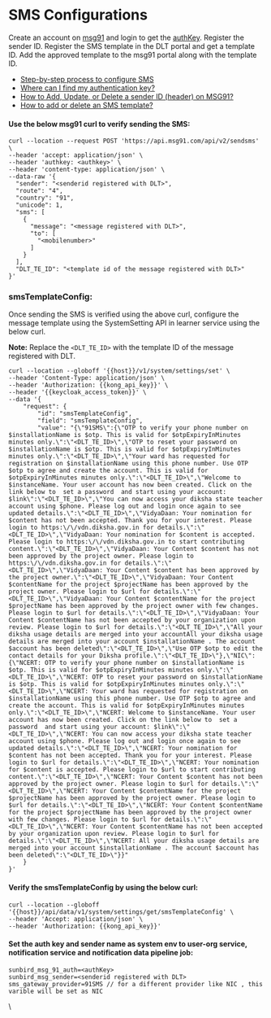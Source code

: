 # SMS Configurations

Create an account on [msg91](https://msg91.com/in) and login to get the [authKey](https://msg91.com/help/MSG91/where-can-i-find-my-authentication-key). Register the sender ID. Register the SMS template in the DLT portal and get a template ID. Add the approved template to the msg91 portal along with the template ID.

* [Step-by-step process to configure SMS](https://msg91.com/help/MSG91/step-by-step-process-to-configure-sms)
* [Where can I find my authentication key?](https://msg91.com/help/MSG91/where-can-i-find-my-authentication-key)
* [How to Add, Update, or Delete a sender ID (header) on MSG91?](https://msg91.com/help/MSG91/how-to-add-sender-id-in-msg91)
* [How to add or delete an SMS template?](https://msg91.com/help/MSG91/how-to-add-or-delete-an-sms-template)

#### Use the below msg91 curl to verify sending the SMS: <a href="#use-the-below-msg91-curl-to-verify-sending-the-sms" id="use-the-below-msg91-curl-to-verify-sending-the-sms"></a>

```
curl --location --request POST 'https://api.msg91.com/api/v2/sendsms' \
--header 'accept: application/json' \
--header 'authkey: <authkey>' \
--header 'content-type: application/json' \
--data-raw '{
  "sender": "<senderid registered with DLT>",
  "route": "4",
  "country": "91",
  "unicode": 1,
  "sms": [
    {
      "message": "<message registered with DLT>",
      "to": [
        "<mobilenumber>"
      ]
    }
  ],
  "DLT_TE_ID": "<template id of the message registered with DLT>"
}'
```

### smsTemplateConfig: <a href="#smstemplateconfig" id="smstemplateconfig"></a>

Once sending the SMS is verified using the above curl, configure the message template using the SystemSetting API in learner service using the below curl.

**Note:** Replace the `<DLT_TE_ID>` with the template ID of the message registered with DLT.

```
curl --location --globoff '{{host}}/v1/system/settings/set' \
--header 'Content-Type: application/json' \
--header 'Authorization: {{kong_api_key}}' \
--header '{{keycloak_access_token}}' \
--data '{
    "request": {
        "id": "smsTemplateConfig",
        "field": "smsTemplateConfig",
        "value": "{\"91SMS\":{\"OTP to verify your phone number on $installationName is $otp. This is valid for $otpExpiryInMinutes minutes only.\":\"<DLT_TE_ID>\",\"OTP to reset your password on $installationName is $otp. This is valid for $otpExpiryInMinutes minutes only.\":\"<DLT_TE_ID>\",\"Your ward has requested for registration on $installationName using this phone number. Use OTP $otp to agree and create the account. This is valid for $otpExpiryInMinutes minutes only.\":\"<DLT_TE_ID>\",\"Welcome to $instanceName. Your user account has now been created. Click on the link below to  set a password  and start using your account: $link\":\"<DLT_TE_ID>\",\"You can now access your diksha state teacher account using $phone. Please log out and login once again to see updated details.\":\"<DLT_TE_ID>\",\"VidyaDaan: Your nomination for $content has not been accepted. Thank you for your interest. Please login to https:\/\/vdn.diksha.gov.in for details.\":\"<DLT_TE_ID>\",\"VidyaDaan: Your nomination for $content is accepted. Please login to https:\/\/vdn.diksha.gov.in to start contributing content.\":\"<DLT_TE_ID>\",\"VidyaDaan: Your Content $content has not been approved by the project owner. Please login to https:\/\/vdn.diksha.gov.in for details.\":\"<DLT_TE_ID>\",\"VidyaDaan: Your Content $content has been approved by the project owner.\":\"<DLT_TE_ID>\",\"VidyaDaan: Your Content $contentName for the project $projectName has been approved by the project owner. Please login to $url for details.\":\"<DLT_TE_ID>\",\"VidyaDaan: Your Content $contentName for the project $projectName has been approved by the project owner with few changes. Please login to $url for details.\":\"<DLT_TE_ID>\",\"VidyaDaan: Your Content $contentName has not been accepted by your organization upon review. Please login to $url for details.\":\"<DLT_TE_ID>\",\"All your diksha usage details are merged into your accountAll your diksha usage details are merged into your account $installationName . The account $account has been deleted\":\"<DLT_TE_ID>\",\"Use OTP $otp to edit the contact details for your Diksha profile.\":\"<DLT_TE_ID>\"},\"NIC\":{\"NCERT: OTP to verify your phone number on $installationName is $otp. This is valid for $otpExpiryInMinutes minutes only.\":\"<DLT_TE_ID>\",\"NCERT: OTP to reset your password on $installationName is $otp. This is valid for $otpExpiryInMinutes minutes only.\":\"<DLT_TE_ID>\",\"NCERT: Your ward has requested for registration on $installationName using this phone number. Use OTP $otp to agree and create the account. This is valid for $otpExpiryInMinutes minutes only.\":\"<DLT_TE_ID>\",\"NCERT: Welcome to $instanceName. Your user account has now been created. Click on the link below to  set a password  and start using your account: $link\":\"<DLT_TE_ID>\",\"NCERT: You can now access your diksha state teacher account using $phone. Please log out and login once again to see updated details.\":\"<DLT_TE_ID>\",\"NCERT: Your nomination for $content has not been accepted. Thank you for your interest. Please login to $url for details.\":\"<DLT_TE_ID>\",\"NCERT: Your nomination for $content is accepted. Please login to $url to start contributing content.\":\"<DLT_TE_ID>\",\"NCERT: Your Content $content has not been approved by the project owner. Please login to $url for details.\":\"<DLT_TE_ID>\",\"NCERT: Your Content $contentName for the project $projectName has been approved by the project owner. Please login to $url for details.\":\"<DLT_TE_ID>\",\"NCERT: Your Content $contentName for the project $projectName has been approved by the project owner with few changes. Please login to $url for details.\":\"<DLT_TE_ID>\",\"NCERT: Your Content $contentName has not been accepted by your organization upon review. Please login to $url for details.\":\"<DLT_TE_ID>\",\"NCERT: All your diksha usage details are merged into your account $installationName . The account $account has been deleted\":\"<DLT_TE_ID>\"}}"
    }
}'
```

#### Verify the smsTemplateConfig by using the below curl: <a href="#verify-the-smstemplateconfig-by-using-the-below-curl" id="verify-the-smstemplateconfig-by-using-the-below-curl"></a>

```
curl --location --globoff '{{host}}/api/data/v1/system/settings/get/smsTemplateConfig' \
--header 'Accept: application/json' \
--header 'Authorization: {{kong_api_key}}'
```

#### Set the auth key and sender name as system env to user-org service, notification service and notification data pipeline job: <a href="#set-the-auth-key-and-sender-name-as-system-env-to-learner-service-notification-service-and-notificat" id="set-the-auth-key-and-sender-name-as-system-env-to-learner-service-notification-service-and-notificat"></a>

```
sunbird_msg_91_auth=<authKey> 
sunbird_msg_sender=<senderid registered with DLT>
sms_gateway_provider=91SMS // for a different provider like NIC , this varible will be set as NIC
```

&#x20;

\
